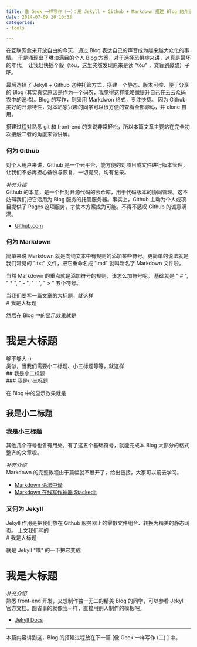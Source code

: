 ```yaml
---
title: 像 Geek 一样写作（一）：用 Jekyll + Github + Markdown 搭建 Blog 的介绍
date: 2014-07-09 20:10:33
categories:
- tools

---
```



在互联网愈来开放自由的今天，通过 Blog 表达自己的声音成为越来越大众化的事情。
于是涌现出了琳琅满目的个人 Blog 方案，对于选择恐惧症来讲，这真是最坏的年代。
让我赶快摇个骰（tóu，这里突然发现原来是读 "tóu" ，文盲到鼻酸）子吧。

最后选择了 Jekyll + Github 这种托管方式，搭建一个静态、版本可控、便于分享的 Blog (其实真实原因是作为一个码农，我觉得这样能略微提升自己在云云众码农中的逼格)。Blog 的写作，则采用 Markdwon 格式，专注快捷。
因为 Github 美好的开源特性，对本站感兴趣的同学可以很方便的查看全部源码，并 clone 自用。

搭建过程对熟悉 git 和 front-end 的来说非常轻松，所以本篇文章主要站在完全初次接触二者的角度来做讲解。

###  何为 Github

对个人用户来讲，Github 是一个云平台，能方便的对项目或文件进行版本管理，让我们不必再担心备份与恢复，一切提交，均有记录。

*补充介绍*  
Github 的本意，是一个针对开源代码的云仓库，用于代码版本的协同管理。这不妨碍我们把它活用为 Blog 服务的托管服务器。事实上，Github 主动为个人或项目提供了 Pages 这项服务，才使本方案成为可能。不得不感叹 Github 的诚意满满。

*   [Github.com](https://github.com/)

###  何为 Markdown

简单来说 Markdown 就是向纯文本中有规则的添加某些符号。更简单的说法就是我们常见的 ".txt" 文件，把它重命名成 ".md" 就叫新名字 Markdown 文件啦。

当然 Markdown 的重点就是添加符号的规则，该怎么加符号呢。
基础就是 " # ", " * ", " - ", " ` ", " > " 五个符号。

当我们要写一篇文章的大标题，就这样  
	#  我是大标题

然后在 Blog 中的显示效果就是  
# 我是大标题

够不够大 :)  
类似，当我们需要小二标题、小三标题等等，就这样  
	##  我是小二标题  
	###  我是小三标题

在 Blog 中的显示效果就是  
##  我是小二标题
###  我是小三标题

其他几个符号也各有用处。有了这五个基础符号，就能完成本 Blog 大部分的格式整齐的文章啦。

*补充介绍*  
Markdown 的完整教程由于篇幅就不展开了，给出链接，大家可以前去学习。

*   [Markdown 语法中译](http://markdown.tw/)
*   [Markdown 在线写作神器 Stackedit](https://stackedit.io/)

###  又何为 Jekyll

Jekyll 作用是把我们放在 Github 服务器上的零散文件组合、转换为精美的静态网页。
上文我们写的  
	#  我是大标题

就是 Jekyll "噗" 的一下把它变成  
# 我是大标题

*补充介绍*  
熟悉 front-end 开发，又想制作独一无二的精美 Blog 的同学，可以参看 Jekyll 官方文档。图省事的就像我一样，直接用别人制作的模板吧。

*   [Jekyll Docs](http://jekyllrb.com/docs/home/)

---

本篇内容讲到这，Blog 的搭建过程放在下一篇 [像 Geek 一样写作 (二) ] 中。
